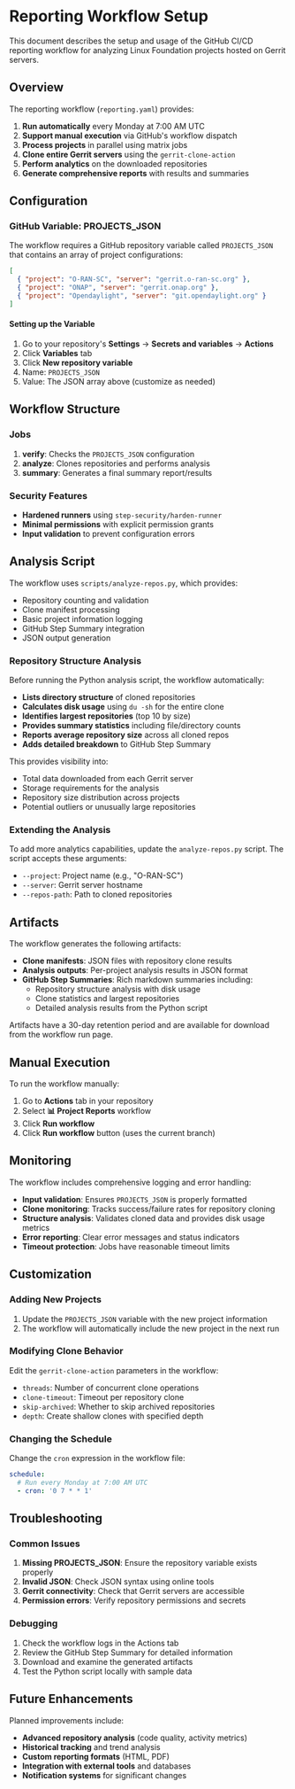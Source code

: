 <!--
# SPDX-License-Identifier: Apache-2.0
# SPDX-FileCopyrightText: 2025 The Linux Foundation
-->

# Reporting Workflow Setup

This document describes the setup and usage of the GitHub CI/CD reporting
workflow for analyzing Linux Foundation projects hosted on Gerrit servers.

## Overview

The reporting workflow (`reporting.yaml`) provides:

1. **Run automatically** every Monday at 7:00 AM UTC
2. **Support manual execution** via GitHub's workflow dispatch
3. **Process projects** in parallel using matrix jobs
4. **Clone entire Gerrit servers** using the `gerrit-clone-action`
5. **Perform analytics** on the downloaded repositories
6. **Generate comprehensive reports** with results and summaries

## Configuration

### GitHub Variable: PROJECTS_JSON

The workflow requires a GitHub repository variable called `PROJECTS_JSON` that
contains an array of project configurations:

```json
[
  { "project": "O-RAN-SC", "server": "gerrit.o-ran-sc.org" },
  { "project": "ONAP", "server": "gerrit.onap.org" },
  { "project": "Opendaylight", "server": "git.opendaylight.org" }
]
```

#### Setting up the Variable

1. Go to your repository's **Settings** → **Secrets and variables** → **Actions**
2. Click **Variables** tab
3. Click **New repository variable**
4. Name: `PROJECTS_JSON`
5. Value: The JSON array above (customize as needed)

## Workflow Structure

### Jobs

1. **verify**: Checks the `PROJECTS_JSON` configuration
2. **analyze**: Clones repositories and performs analysis
3. **summary**: Generates a final summary report/results

### Security Features

- **Hardened runners** using `step-security/harden-runner`
- **Minimal permissions** with explicit permission grants
- **Input validation** to prevent configuration errors

## Analysis Script

The workflow uses `scripts/analyze-repos.py`, which provides:

- Repository counting and validation
- Clone manifest processing
- Basic project information logging
- GitHub Step Summary integration
- JSON output generation

### Repository Structure Analysis

Before running the Python analysis script, the workflow automatically:

- **Lists directory structure** of cloned repositories
- **Calculates disk usage** using `du -sh` for the entire clone
- **Identifies largest repositories** (top 10 by size)
- **Provides summary statistics** including file/directory counts
- **Reports average repository size** across all cloned repos
- **Adds detailed breakdown** to GitHub Step Summary

This provides visibility into:

- Total data downloaded from each Gerrit server
- Storage requirements for the analysis
- Repository size distribution across projects
- Potential outliers or unusually large repositories

### Extending the Analysis

To add more analytics capabilities, update the `analyze-repos.py` script.
The script accepts these arguments:

- `--project`: Project name (e.g., "O-RAN-SC")
- `--server`: Gerrit server hostname
- `--repos-path`: Path to cloned repositories

## Artifacts

The workflow generates the following artifacts:

- **Clone manifests**: JSON files with repository clone results
- **Analysis outputs**: Per-project analysis results in JSON format
- **GitHub Step Summaries**: Rich markdown summaries including:
  - Repository structure analysis with disk usage
  - Clone statistics and largest repositories
  - Detailed analysis results from the Python script

Artifacts have a 30-day retention period and are available for download from
the workflow run page.

## Manual Execution

To run the workflow manually:

1. Go to **Actions** tab in your repository
2. Select **📊 Project Reports** workflow
3. Click **Run workflow**
4. Click **Run workflow** button (uses the current branch)

## Monitoring

The workflow includes comprehensive logging and error handling:

- **Input validation**: Ensures `PROJECTS_JSON` is properly formatted
- **Clone monitoring**: Tracks success/failure rates for repository cloning
- **Structure analysis**: Validates cloned data and provides disk usage metrics
- **Error reporting**: Clear error messages and status indicators
- **Timeout protection**: Jobs have reasonable timeout limits

## Customization

### Adding New Projects

1. Update the `PROJECTS_JSON` variable with the new project information
2. The workflow will automatically include the new project in the next run

### Modifying Clone Behavior

Edit the `gerrit-clone-action` parameters in the workflow:

- `threads`: Number of concurrent clone operations
- `clone-timeout`: Timeout per repository clone
- `skip-archived`: Whether to skip archived repositories
- `depth`: Create shallow clones with specified depth

### Changing the Schedule

Change the `cron` expression in the workflow file:

```yaml
schedule:
  # Run every Monday at 7:00 AM UTC
  - cron: '0 7 * * 1'
```

## Troubleshooting

### Common Issues

1. **Missing PROJECTS_JSON**: Ensure the repository variable exists properly
2. **Invalid JSON**: Check JSON syntax using online tools
3. **Gerrit connectivity**: Check that Gerrit servers are accessible
4. **Permission errors**: Verify repository permissions and secrets

### Debugging

1. Check the workflow logs in the Actions tab
2. Review the GitHub Step Summary for detailed information
3. Download and examine the generated artifacts
4. Test the Python script locally with sample data

## Future Enhancements

Planned improvements include:

- **Advanced repository analysis** (code quality, activity metrics)
- **Historical tracking** and trend analysis
- **Custom reporting formats** (HTML, PDF)
- **Integration with external tools** and databases
- **Notification systems** for significant changes
